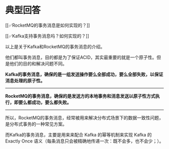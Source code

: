 # 典型回答


[[✅RocketMQ的事务消息是如何实现的？]]



[[✅Kafka支持事务消息吗？如何实现的？]]



以上是关于Kafka和RocketMQ的事务消息的介绍。



他们都叫事务消息，目的都是为了保证ACID，其实最重要的就是一个原子性。但是他们的目的和解决问题不同。



**Kafka的事务消息，确保的是一组发送操作要么全部成功，要么全部失败，以保证消息处理的原子性。**

****

**RocketMQ的事务消息，确保的是发送方的本地事务和消息发送以原子性方式执行，即要么都成功，要么都失败。**

****

所以，RocketMQ的事务消息，经常被用来解决分布式场景下的数据一致性问题，是分布式事务的一种常见方案。



而Kafka的事务消息，主要是用来来配合 Kafka 的幂等机制来实现 Kafka 的 Exactly Once 语义（每条消息只会被精确地传递一次：既不会多，也不会少；）。





